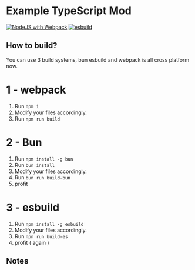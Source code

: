 # Example TypeScript Mod
[![NodeJS with Webpack](https://github.com/eaglerforge/example-typescript-mod/actions/workflows/bun-build.yml/badge.svg)](https://github.com/eaglerforge/example-typescript-mod/actions/workflows/webpack.yml) [![esbuild](https://github.com/eaglerforge/example-typescript-mod/actions/workflows/esbuild.yml/badge.svg)](https://github.com/eaglerforge/example-typescript-mod/actions/workflows/Buildtest.yml)

## How to build?
You can use 3 build systems, bun esbuild and webpack is all cross platform now.

# 1 - webpack

1. Run `npm i`
2. Modify your files accordingly.
2. Run `npm run build`

# 2 - Bun 
1. Run `npm install -g bun`
2. Run `bun install`
3. Modify your files accordingly.
4. Run `bun run build-bun`
5. profit

# 3 - esbuild
1. Run `npm install -g esbuild`
2. Modify your files accordingly.
3. Run `npn run build-es`
4. profit ( again )
## Notes
